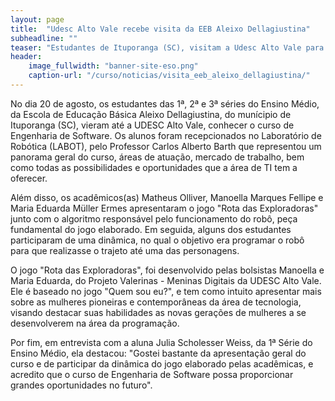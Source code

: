 ```yaml
---
layout: page
title:  "Udesc Alto Vale recebe visita da EEB Aleixo Dellagiustina"
subheadline: ""
teaser: "Estudantes de Ituporanga (SC), visitam a Udesc Alto Vale para conhecer o curso de Engenharia de Software."
header:
    image_fullwidth: "banner-site-eso.png"
    caption-url: "/curso/noticias/visita_eeb_aleixo_dellagiustina/"
---
```


No dia 20 de agosto, os estudantes das 1ª, 2ª e 3ª séries do Ensino Médio, da Escola de Educação Básica Aleixo Dellagiustina, do munícipio de Ituporanga (SC), vieram até a UDESC Alto Vale, conhecer o curso de Engenharia de Software. Os alunos foram recepcionados no Laboratório de Robótica (LABOT), pelo Professor Carlos Alberto Barth que representou um panorama geral do curso, áreas de atuação, mercado de trabalho, bem como todas as possibilidades e oportunidades que a área de TI tem a oferecer.

Além disso, os acadêmicos(as) Matheus Olliver, Manoella Marques Fellipe e Maria Eduarda Müller Ermes apresentaram o jogo "Rota das Exploradoras" junto com o algoritmo responsável pelo funcionamento do robô, peça fundamental do jogo elaborado. Em seguida, alguns dos estudantes participaram de uma dinâmica, no qual o objetivo era programar o robô para que realizasse o trajeto até uma das personagens.

O jogo "Rota das Exploradoras", foi desenvolvido pelas bolsistas Manoella e Maria Eduarda, do Projeto Valerinas - Meninas Digitais da UDESC Alto Vale. Ele é baseado no jogo "Quem sou eu?", e tem como intuito apresentar mais sobre as mulheres pioneiras e contemporâneas da área de tecnologia, visando destacar suas habilidades as novas gerações de mulheres a se desenvolverem na área da programação.

Por fim, em entrevista com a aluna Julia Scholesser Weiss, da 1ª Série do Ensino Médio, ela destacou: "Gostei bastante da apresentação geral do curso e de participar da dinâmica do jogo elaborado pelas acadêmicas, e acredito que o curso de Engenharia de Software possa proporcionar grandes oportunidades no futuro".